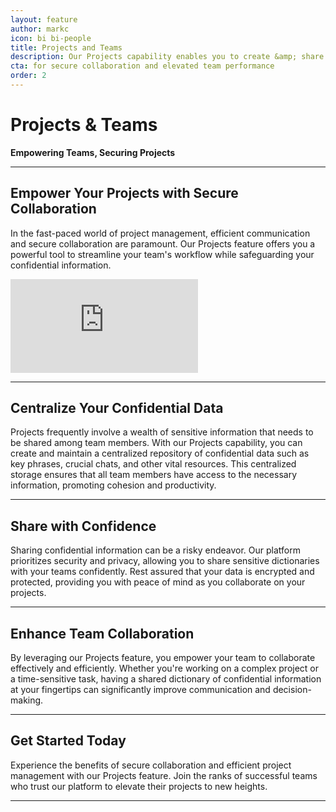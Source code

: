 ```yaml
---
layout: feature
author: markc
icon: bi bi-people
title: Projects and Teams
description: Our Projects capability enables you to create &amp; share dictionaries, chats, and more with your teams!
cta: for secure collaboration and elevated team performance
order: 2
---
```



# Projects & Teams
**Empowering Teams, Securing Projects**

---

## Empower Your Projects with Secure Collaboration

In the fast-paced world of project management, efficient communication and secure collaboration are paramount. Our Projects feature offers you a powerful tool to streamline your team's workflow while safeguarding your confidential information.

<iframe class="youtube-video" src="https://www.youtube.com/embed/bOyhp1VUndc?si=LXQal1NYz0NjZc79" title="YouTube video player" frameborder="0" allow="accelerometer; autoplay; clipboard-write; encrypted-media; gyroscope; picture-in-picture; web-share" referrerpolicy="strict-origin-when-cross-origin" allowfullscreen></iframe>

---
## Centralize Your Confidential Data

Projects frequently involve a wealth of sensitive information that needs to be shared among team members. With our Projects capability, you can create and maintain a centralized repository of confidential data such as key phrases, crucial chats, and other vital resources. This centralized storage ensures that all team members have access to the necessary information, promoting cohesion and productivity.

---
## Share with Confidence

Sharing confidential information can be a risky endeavor. Our platform prioritizes security and privacy, allowing you to share sensitive dictionaries with your teams confidently. Rest assured that your data is encrypted and protected, providing you with peace of mind as you collaborate on your projects.

---
## Enhance Team Collaboration

By leveraging our Projects feature, you empower your team to collaborate effectively and efficiently. Whether you're working on a complex project or a time-sensitive task, having a shared dictionary of confidential information at your fingertips can significantly improve communication and decision-making.

---
## Get Started Today

Experience the benefits of secure collaboration and efficient project management with our Projects feature. Join the ranks of successful teams who trust our platform to elevate their projects to new heights.

---



